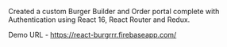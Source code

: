 Created a custom Burger Builder and Order portal complete with Authentication using React 16, React Router and Redux.

Demo URL - https://react-burgrrr.firebaseapp.com/

